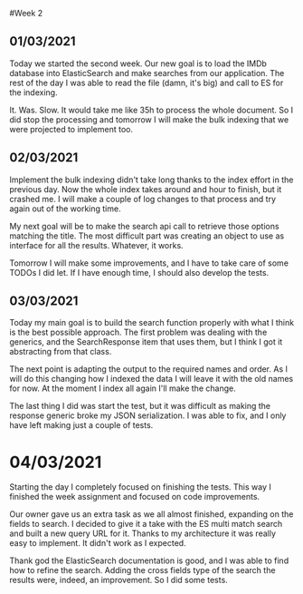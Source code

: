 #Week 2

## 01/03/2021

Today we started the second week.
Our new goal is to load the IMDb database into ElasticSearch and make searches from our application.
The rest of the day I was able to read the file (damn, it's big) and call to ES for the indexing.

It. Was. Slow. It would take me like 35h to process the whole document.
So I did stop the processing and tomorrow I will make the bulk indexing that we were projected to implement too.

## 02/03/2021

Implement the bulk indexing didn't take long thanks to the index effort in the previous day.
Now the whole index takes around and hour to finish, but it crashed me.
I will make a couple of log changes to that process and try again out of the working time.

My next goal will be to make the search api call to retrieve those options matching the title.
The most difficult part was creating an object to use as interface for all the results.
Whatever, it works.

Tomorrow I will make some improvements, and I have to take care of some TODOs I did let.
If I have enough time, I should also develop the tests.

## 03/03/2021

Today my main goal is to build the search function properly with what I think is the best possible approach.
The first problem was dealing with the generics, and the SearchResponse item that uses them, but I think I got it abstracting from that class.

The next point is adapting the output to the required names and order.
As I will do this changing how I indexed the data I will leave it with the old names for now.
At the moment I index all again I'll make the change.

The last thing I did was start the test, but it was difficult as making the response generic broke my JSON serialization.
I was able to fix, and I only have left making just a couple of tests.

# 04/03/2021

Starting the day I completely focused on finishing the tests.
This way I finished the week assignment and focused on code improvements.

Our owner gave us an extra task as we all almost finished, expanding on the fields to search.
I decided to give it a take with the ES multi match search and built a new query URL for it.
Thanks to my architecture it was really easy to implement. It didn't work as I expected.

Thank god the ElasticSearch documentation is good, and I was able to find how to refine the search.
Adding the cross fields type of the search the results were, indeed, an improvement. So I did some tests.